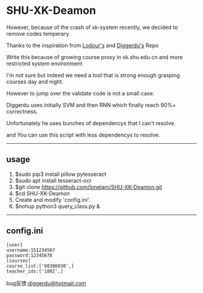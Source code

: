 # SHU-XK-Deamon

However, because of the crash of xk-system recently, we decided to remove codes temperary.

Thanks to the inspiration from [Lodour's](https://github.com/Lodour/SHU-XK) and [Diggerdu's](https://github.com/diggerdu/Shanghai-University-Course-Kit) Repo

Write this because of growing course proxy in xk.shu.edu.cn and more restricted system environment

I'm not sure but indeed we need a tool that is strong enough grasping courses day and night.

However to jump over the validate code is not a small case. 

Diggerdu uses initially SVM and then RNN which finally reach 90%+ correctness.

Unfortunately he uses bunches of dependencys that I can't resolve.

and You can use this script with less dependencys to resolve.

-----
usage
-----
1. $sudo pip3 install pillow pytesseract
2. $sudo apt install tesseract-ocr
3. $git clone https://github.com/lonelam/SHU-XK-Deamon.git
4. $cd SHU-XK-Deamon
5. Create and modify 'config.ini'.
6. $nohup python3 query_class.py &

-----
config.ini
-----
	[user]
	username:151234567
	password:12345678
	[courses]
	course_list:['08306030',]
	teacher_ids:['1002',]

bug反馈:diggerdu@hotmail.com<br />
